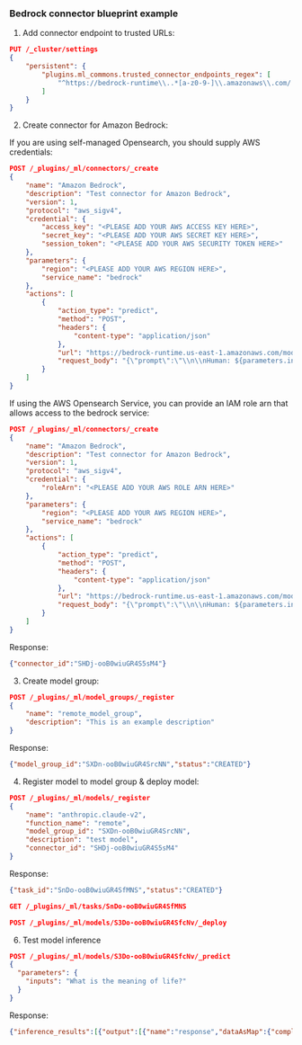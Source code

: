 ### Bedrock connector blueprint example

1. Add connector endpoint to trusted URLs:

```json
PUT /_cluster/settings
{
    "persistent": {
        "plugins.ml_commons.trusted_connector_endpoints_regex": [
            "^https://bedrock-runtime\\..*[a-z0-9-]\\.amazonaws\\.com/.*$"
        ]
    }
}
```

2. Create connector for Amazon Bedrock:

If you are using self-managed Opensearch, you should supply AWS credentials:

```json
POST /_plugins/_ml/connectors/_create
{
    "name": "Amazon Bedrock",
    "description": "Test connector for Amazon Bedrock",
    "version": 1,
    "protocol": "aws_sigv4",
    "credential": {
        "access_key": "<PLEASE ADD YOUR AWS ACCESS KEY HERE>",
        "secret_key": "<PLEASE ADD YOUR AWS SECRET KEY HERE>",
        "session_token": "<PLEASE ADD YOUR AWS SECURITY TOKEN HERE>"
    },
    "parameters": {
        "region": "<PLEASE ADD YOUR AWS REGION HERE>",
        "service_name": "bedrock"
    },
    "actions": [
        {
            "action_type": "predict",
            "method": "POST",
            "headers": {
                "content-type": "application/json"
            },
            "url": "https://bedrock-runtime.us-east-1.amazonaws.com/model/anthropic.claude-v2/invoke",
            "request_body": "{\"prompt\":\"\\n\\nHuman: ${parameters.inputs}\\n\\nAssistant:\",\"max_tokens_to_sample\":300,\"temperature\":0.5,\"top_k\":250,\"top_p\":1,\"stop_sequences\":[\"\\\\n\\\\nHuman:\"]}"
        }
    ]
}
```

If using the AWS Opensearch Service, you can provide an IAM role arn that allows access to the bedrock service:

```json
POST /_plugins/_ml/connectors/_create
{
    "name": "Amazon Bedrock",
    "description": "Test connector for Amazon Bedrock",
    "version": 1,
    "protocol": "aws_sigv4",
    "credential": {
        "roleArn": "<PLEASE ADD YOUR AWS ROLE ARN HERE>"
    },
    "parameters": {
        "region": "<PLEASE ADD YOUR AWS REGION HERE>",
        "service_name": "bedrock"
    },
    "actions": [
        {
            "action_type": "predict",
            "method": "POST",
            "headers": {
                "content-type": "application/json"
            },
            "url": "https://bedrock-runtime.us-east-1.amazonaws.com/model/anthropic.claude-v2/invoke",
            "request_body": "{\"prompt\":\"\\n\\nHuman: ${parameters.inputs}\\n\\nAssistant:\",\"max_tokens_to_sample\":300,\"temperature\":0.5,\"top_k\":250,\"top_p\":1,\"stop_sequences\":[\"\\\\n\\\\nHuman:\"]}"
        }
    ]
}
```

Response:
```json
{"connector_id":"SHDj-ooB0wiuGR4S5sM4"}
```

3. Create model group:

```json
POST /_plugins/_ml/model_groups/_register
{
    "name": "remote_model_group",
    "description": "This is an example description"
}
```

Response:
```json
{"model_group_id":"SXDn-ooB0wiuGR4SrcNN","status":"CREATED"}
```

4. Register model to model group & deploy model:

```json
POST /_plugins/_ml/models/_register
{
    "name": "anthropic.claude-v2",
    "function_name": "remote",
    "model_group_id": "SXDn-ooB0wiuGR4SrcNN",
    "description": "test model",
    "connector_id": "SHDj-ooB0wiuGR4S5sM4"
}
```

Response:
```json
{"task_id":"SnDo-ooB0wiuGR4SfMNS","status":"CREATED"}
```

```json
GET /_plugins/_ml/tasks/SnDo-ooB0wiuGR4SfMNS
```

```json
POST /_plugins/_ml/models/S3Do-ooB0wiuGR4SfcNv/_deploy
```

6. Test model inference

```json
POST /_plugins/_ml/models/S3Do-ooB0wiuGR4SfcNv/_predict
{
  "parameters": {
    "inputs": "What is the meaning of life?"
  }
}
```

Response:
```json
{"inference_results":[{"output":[{"name":"response","dataAsMap":{"completion":" There is no single, universally agreed upon meaning of life. The meaning of life is subjective and personal. Some common perspectives include finding happiness, purpose, spiritual fulfillment, connecting with others, contributing value, and leaving a positive legacy. Ultimately, the meaning of life is what you make of it.","stop_reason":"stop_sequence"}}]}]}
```